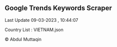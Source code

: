 

## Google Trends Keywords Scraper 
 
Last Update 09-03-2023 , 10:44:07

Country List :
VIETNAM.json



© Abdul Muttaqin 
